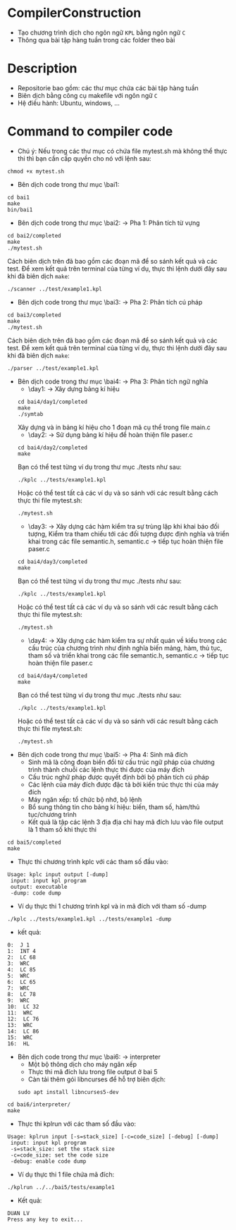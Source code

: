 # CompilerConstruction
+ Tạo chương trình dịch cho ngôn ngữ ```KPL``` bằng ngôn ngữ ```C```
+ Thông qua bài tập hàng tuần trong các folder theo bài
# Description

+ Repositorie bao gồm: các thư mục chứa các bài tập hàng tuần
+ Biên dịch bằng công cụ makefile với ngôn ngữ ```C```
+ Hệ điều hành: Ubuntu, windows, ...

# Command to compiler code
- Chú ý: Nếu trong các thư mục có chứa file mytest.sh mà không thể thực thi thì bạn cần cấp quyền cho nó với lệnh sau: 
```
chmod +x mytest.sh
```
- Bên dịch code trong thư mục \bai1:
```
cd bai1
make
bin/bai1
```
- Bên dịch code trong thư mục \bai2: -> Pha 1: Phân tích từ vựng
```
cd bai2/completed
make
./mytest.sh
```
Cách biên dịch trên đã bao gồm các đoạn mã để so sánh kết quả và các test. Để xem kết quả trên terminal của từng ví dụ, thực thi lệnh dưới đây sau khi đã biên dịch ```make```:
```
./scanner ../test/example1.kpl
```
- Bên dịch code trong thư mục \bai3: -> Pha 2: Phân tích cú pháp
```
cd bai3/completed
make
./mytest.sh
```
Cách biên dịch trên đã bao gồm các đoạn mã để so sánh kết quả và các test. Để xem kết quả trên terminal của từng ví dụ, thực thi lệnh dưới đây sau khi đã biên dịch ```make```:
```
./parser ../test/example1.kpl
```
- Bên dịch code trong thư mục \bai4: -> Pha 3: Phân tích ngữ nghĩa
  + \day1: -> Xây dựng bảng kí hiệu
  ```
  cd bai4/day1/completed
  make
  ./symtab
  ```
  Xây dựng và in bảng kí hiệu cho 1 đoạn mã cụ thể  trong file main.c
  + \day2: -> Sử dụng bảng kí hiệu để hoàn thiện file paser.c
  ```
  cd bai4/day2/completed
  make
  ```
  Bạn có thể test từng ví dụ trong thư mục ./tests như sau:
  ```
  ./kplc ../tests/example1.kpl
  ```
  Hoặc có thể test tất cả các ví dụ và so sánh với các result bằng cách thực thi file mytest.sh:
  ```
  ./mytest.sh
  ```
  + \day3: -> Xây dựng các hàm kiểm tra sự trùng lặp khi khai báo đối tượng, Kiểm tra tham chiếu tới các đối tượng được định nghĩa và triển khai trong các file semantic.h, semantic.c -> tiếp tục hoàn thiện file paser.c
  ```
  cd bai4/day3/completed
  make
  ```
  Bạn có thể test từng ví dụ trong thư mục ./tests như sau:
  ```
  ./kplc ../tests/example1.kpl
  ```
  Hoặc có thể test tất cả các ví dụ và so sánh với các result bằng cách thực thi file mytest.sh:
  ```
  ./mytest.sh
  ```
  + \day4: -> Xây dựng các hàm kiểm tra sự nhất quán về kiểu trong các cấu trúc của chương trình như định nghĩa biến mảng, hàm, thủ tục, tham số và triển khai trong các file semantic.h, semantic.c -> tiếp tục hoàn thiện file paser.c
  ```
  cd bai4/day4/completed
  make
  ```
  Bạn có thể test từng ví dụ trong thư mục ./tests như sau:
  ```
  ./kplc ../tests/example1.kpl
  ```
  Hoặc có thể test tất cả các ví dụ và so sánh với các result bằng cách thực thi file mytest.sh:
  ```
  ./mytest.sh
  ```
- Bên dịch code trong thư mục \bai5: -> Pha 4: Sinh mã đích
  + Sinh mã là công đoạn biến đổi từ cấu trúc ngữ pháp của chương trình thành chuỗi các lệnh thực thi được của máy đích
  + Cấu trúc nghữ pháp được quyết định bởi bộ phân tích cú pháp
  + Các lệnh của máy đích được đặc tả bởi kiến trúc thực thi của máy đích
  + Máy ngăn xếp: tổ chức bộ nhớ, bộ lệnh
  + Bổ sung thông tin cho bảng kí hiệu: biến, tham số, hàm/thủ tục/chương trình
  + Kết quả là tập các lệnh 3 địa địa chỉ hay mã đích lưu vào file output là 1 tham số khi thực thi
```
cd bai5/completed
make
```
  + Thực thi chương trình kplc với các tham số đầu vào: 
  ```
  Usage: kplc input output [-dump]
   input: input kpl program
   output: executable
   -dump: code dump
  ```
  + Ví dụ thực thi 1 chương trình kpl và in mã đích với tham số -dump
  ```
  ./kplc ../tests/example1.kpl ../tests/example1 -dump
  ```
  + kết quả:
  ```
  0:  J 1
  1:  INT 4
  2:  LC 68
  3:  WRC
  4:  LC 85
  5:  WRC
  6:  LC 65
  7:  WRC
  8:  LC 78
  9:  WRC
  10:  LC 32
  11:  WRC
  12:  LC 76
  13:  WRC
  14:  LC 86
  15:  WRC
  16:  HL
  ```
- Bên dịch code trong thư mục \bai6: -> interpreter
  + Một bộ thông dịch cho máy ngăn xếp
  + Thực thi mã đích lưu trong file output ở bai 5
  + Càn tải thêm gói libncurses để hỗ trợ biên dịch:
  ```
  sudo apt install libncurses5-dev
  ```
```
cd bai6/interpreter/
make
```
  + Thực thi kplrun với các tham số đầu vào: 
  ```
  Usage: kplrun input [-s=stack_size] [-c=code_size] [-debug] [-dump]
   input: input kpl program
   -s=stack_size: set the stack size
   -c=code_size: set the code size
   -debug: enable code dump
  ```
  + Ví dụ thực thi 1 file chứa mã đích:
  ```
  ./kplrun ../../bai5/tests/example1
  ```
  + Kết quả:
  ```
  DUAN LV
  Press any key to exit...
  ```

